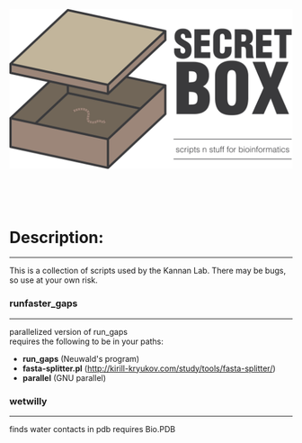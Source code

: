 
![logo](logo.png)

&nbsp;

&nbsp;

# Description:
---
This is a collection of scripts used by the Kannan Lab. There may be bugs, so use at your own risk.

### runfaster_gaps
---
parallelized version of run_gaps \
requires the following to be in your paths:
* __run_gaps__ (Neuwald's program)
* __fasta-splitter.pl__ (http://kirill-kryukov.com/study/tools/fasta-splitter/)
* __parallel__ (GNU parallel)

### wetwilly
---
finds water contacts in pdb
requires Bio.PDB

